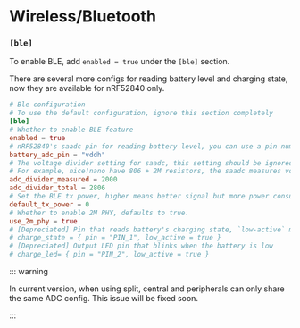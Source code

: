 # Wireless/Bluetooth

### `[ble]`

To enable BLE, add `enabled = true` under the `[ble]` section.

There are several more configs for reading battery level and charging state, now they are available for nRF52840 only.

```toml
# Ble configuration
# To use the default configuration, ignore this section completely
[ble]
# Whether to enable BLE feature
enabled = true
# nRF52840's saadc pin for reading battery level, you can use a pin number or "vddh"
battery_adc_pin = "vddh"
# The voltage divider setting for saadc, this setting should be ignored when using "vddh" as the adc pin.
# For example, nice!nano have 806 + 2M resistors, the saadc measures voltage on 2M resistor, so the two values should be set to 2000 and 2806
adc_divider_measured = 2000
adc_divider_total = 2806
# Set the BLE tx power, higher means better signal but more power consumption. For nRF52840 the maximum tx power is 8.
default_tx_power = 0
# Whether to enable 2M PHY, defaults to true.
use_2m_phy = true
# [Depreciated] Pin that reads battery's charging state, `low-active` means the battery is charging when `charge_state.pin` is low
# charge_state = { pin = "PIN_1", low_active = true }
# [Depreciated] Output LED pin that blinks when the battery is low
# charge_led= { pin = "PIN_2", low_active = true }
```

::: warning

In current version, when using split, central and peripherals can only share the same ADC config. This issue will be fixed soon.

:::
